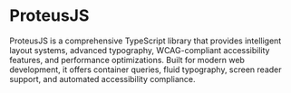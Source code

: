 # ProteusJS
ProteusJS is a comprehensive TypeScript library that provides intelligent layout systems, advanced typography, WCAG-compliant accessibility features, and performance optimizations. Built for modern web development, it offers container queries, fluid typography, screen reader support, and automated accessibility compliance.
